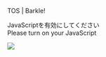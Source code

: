 TOS | Barkle!

JavaScriptを有効にしてください  
Please turn on your JavaScript

![](/static-assets/splash.png?1730768186384)